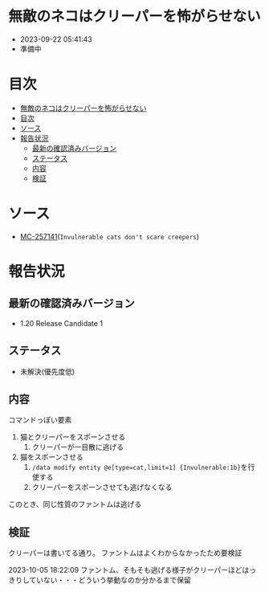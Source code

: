 # 無敵のネコはクリーパーを怖がらせない
-   2023-09-22 05:41:43
-   準備中


# 目次
- [無敵のネコはクリーパーを怖がらせない](#無敵のネコはクリーパーを怖がらせない)
- [目次](#目次)
- [ソース](#ソース)
- [報告状況](#報告状況)
    - [最新の確認済みバージョン](#最新の確認済みバージョン)
    - [ステータス](#ステータス)
    - [内容](#内容)
    - [検証](#検証)


# ソース
-   [MC-257141](https://bugs.mojang.com/browse/MC-257141)(``Invulnerable cats don't scare creepers``)

# 報告状況
## 最新の確認済みバージョン
-   1.20 Release Candidate 1

## ステータス
-   未解決(優先度低)

## 内容
コマンドっぽい要素

1.  猫とクリーパーをスポーンさせる
    1.  クリーパーが一目散に逃げる
2.  猫をスポーンさせる
    1.  `/data modify entity @e[type=cat,limit=1] {Invulnerable:1b}`を行使する
    2.  クリーパーをスポーンさせても逃げなくなる

このとき、同じ性質のファントムは逃げる

## 検証
クリーパーは書いてる通り。
ファントムはよくわからなかったため要検証

2023-10-05 18:22:09
ファントム、そもそも逃げる様子がクリーパーほどはっきりしていない・・・どういう挙動なのか分かるまで保留

